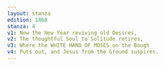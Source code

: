 ```yaml
---
layout: stanza
edition: 1868
stanza: 4
v1: Now the New Year reviving old Desires,
v2: The thoughtful Soul to Solitude retires,
v3: Where the WHITE HAND OF MOSES on the Bough
v4: Puts out, and Jesus from the Ground suspires.
---
```

